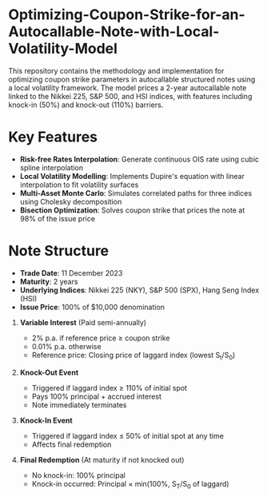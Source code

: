 # Optimizing-Coupon-Strike-for-an-Autocallable-Note-with-Local-Volatility-Model
This repository contains the methodology and implementation for optimizing coupon strike parameters in autocallable structured notes using a local volatility framework. The model prices a 2-year autocallable note linked to the Nikkei 225, S&P 500, and HSI indices, with features including knock-in (50%) and knock-out (110%) barriers.

# Key Features
- **Risk-free Rates Interpolation**: Generate continuous OIS rate using cubic spline interpolation
- **Local Volatility Modelling**: Implements Dupire's equation with linear interpolation to fit volatility surfaces
- **Multi-Asset Monte Carlo**: Simulates correlated paths for three indices using Cholesky decomposition
- **Bisection Optimization**: Solves coupon strike that prices the note at 98% of the issue price

# Note Structure
- **Trade Date**: 11 December 2023
- **Maturity**: 2 years
- **Underlying Indices**: Nikkei 225 (NKY), S&P 500 (SPX), Hang Seng Index (HSI)
- **Issue Price**: 100% of $10,000 denomination

1. **Variable Interest** (Paid semi-annually)
   - 2% p.a. if reference price ≥ coupon strike
   - 0.01% p.a. otherwise
   - Reference price: Closing price of laggard index (lowest S<sub>t</sub>/S<sub>0</sub>)

2. **Knock-Out Event**
   - Triggered if laggard index ≥ 110% of initial spot
   - Pays 100% principal + accrued interest
   - Note immediately terminates

3. **Knock-In Event**
   - Triggered if laggard index ≤ 50% of initial spot at any time
   - Affects final redemption

4. **Final Redemption** (At maturity if not knocked out)
   - No knock-in: 100% principal
   - Knock-in occurred: Principal × min⁡(100%, S<sub>T</sub>/S<sub>0</sub> of laggard)
